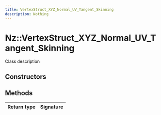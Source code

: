 ```yaml
---
title: VertexStruct_XYZ_Normal_UV_Tangent_Skinning
description: Nothing
---
```


# Nz::VertexStruct_XYZ_Normal_UV_Tangent_Skinning

Class description

## Constructors


## Methods

| Return type | Signature |
| ----------- | --------- |
